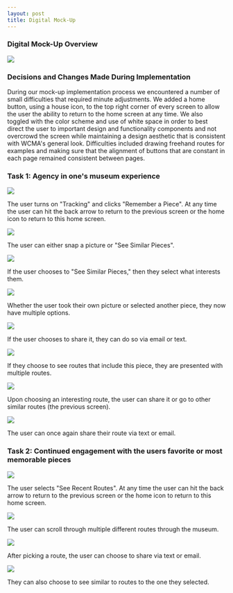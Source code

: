 ```yaml
---
layout: post
title: Digital Mock-Up
---
```


### Digital Mock-Up Overview

![](/img/digitalMockUp.png)

### Decisions and Changes Made During Implementation
During our mock-up implementation process we encountered a number of small difficulties that required minute adjustments.  We added a home button, using a house icon, to the top right corner of every screen to allow the user the ability to return to the home screen at any time.  We also toggled with the color scheme and use of white space in order to best direct the user to important design and functionality components and not overcrowd the screen while maintaining a design aesthetic that is consistent with WCMA's general look. Difficulties included drawing freehand routes for examples and making sure that the alignment of buttons that are constant in each page remained consistent between pages.

### Task 1: Agency in one's museum experience

![](/img/dm1.png)

The user turns on "Tracking" and clicks "Remember a Piece".  At any time the user can hit the back arrow to return to the previous screen or the home icon to return to this home screen.


![](/img/dm2.png)

The user can either snap a picture or "See Similar Pieces".


![](/img/dm3.png)

If the user chooses to "See Similar Pieces," then they select what interests them.


![](/img/dm4.png)

Whether the user took their own picture or selected another piece, they now have multiple options.


![](/img/dm5:8.png)

If the user chooses to share it, they can do so via email or text.

![](/img/dm6.png)

If they choose to see routes that include this piece, they are presented with multiple routes.

![](/img/dm7.png)

Upon choosing an interesting route, the user can share it or go to other similar routes (the previous screen).

![](/img/dm5:8.png)

The user can once again share their route via text or email.



### Task 2: Continued engagement with the users favorite or most memorable pieces
![](/img/dm.png)

The user selects "See Recent Routes".  At any time the user can hit the back arrow to return to the previous screen or the home icon to return to this home screen.


![](/img/dm7.png)

The user can scroll through multiple different routes through the museum.

![](/img/dm5:8.png)

After picking a route, the user can choose to share via text or email.


![](/img/dm6.png)

They can also choose to see similar to routes to the one they selected.
